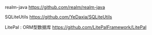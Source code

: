 realm-java
https://github.com/realm/realm-java

SQLiteUtils
https://github.com/YeDaxia/SQLiteUtils

LitePal : ORM型数据库
https://github.com/LitePalFramework/LitePal
